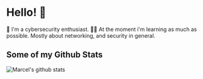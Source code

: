 # Hello! 👋

🔭 I'm a cybersecurity enthusiast. 
👨‍💻 At the moment i'm learning as much as possible. Mostly about networking, and security in general.  

## Some of my Github Stats
![Marcel's github stats](https://github-readme-stats.vercel.app/api?username=marcel-kraatz&show_icons=true)
